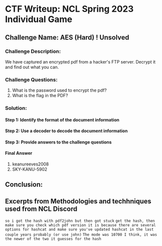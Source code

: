 # CTF Writeup: NCL Spring 2023 Individual Game

## Challenge Name: AES (Hard) ! Unsolved

### Challenge Description:

We have captured an encrypted pdf from a hacker's FTP server. Decrypt it and find out what you can.

### Challenge Questions:

1. What is the password used to encrypt the pdf? 
2. What is the flag in the PDF?


### Solution:



#### Step 1: Identify the format of the document information



#### Step 2: Use a decoder to decode the document information



#### Step 3: Provide answers to the challenge questions

#### Final Answer

1. keanureeves2008
2. SKY-KANU-5902

## Conclusion:

## Excerpts from Methodologies and techhniques used from NCL Discord
`so i got the hash with pdf2john but then got stuck`
`get the hash, then make sure you check which pdf version it is because there are several options for hashcat and make sure you've updated hashcat in the last couple years probably (or use john)`
`The mode was 10700 I think, it was the newer of the two it guesses for the hash`
